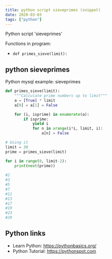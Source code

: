 ```yaml
---
title: python script sieveprimes (snippet)
date: 2020-03-03
tags: ["python"]
---
```

Python script 'sieveprimes'

Functions in program: 
* `def primes_sieve(limit):`

## python sieveprimes

Python mysql example: sieveprimes

```python
def primes_sieve(limit):
	"""Calculate prime numbers up to limit"""
	a = [True] * limit
	a[0] = a[1] = False

	for (i, isprime) in enumerate(a):
		if isprime:
			yield i 
			for n in xrange(i*i, limit, i):
				a[n] = False

# Using it
limit = 30
prime = primes_sieve(limit)

for i in range(0, limit-2):
	print(next(prime))
	
#2
#3
#5
#7
#11
#13
#17
#19
#23
#29

```

## Python links

- Learn Python: https://pythonbasics.org/
- Python Tutorial: https://pythonspot.com
